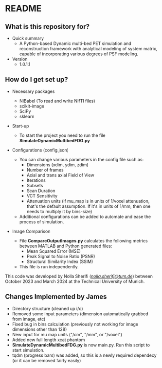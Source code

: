 # README
## What is this repository for?

* Quick summary
	* A Python-based Dynamic multi-bed PET simulation and reconstruction framework with analytical modeling of system matrix, capable of incorporating various degrees of PSF modeling. 
* Version
	* 1.0.1.1

## How do I get set up?
* Necessary packages
	* NiBabel (To read and write NIfTI files)
	* scikit-image
	* SciPy
	* sklearn

* Start-up
	* To start the project you need to run the file **SimulateDynamicMultibedFDG.py**

* Configurations (config.json)
	* You can change various parameters in the config file such as:
		* Dimensions (xdim, ydim, zdim)
		* Number of frames
		* Axial and trans axial Field of View
		* Iterations
		* Subsets
		* Scan Duration
		* VCT Sensitivity
		* Attenuation units (if mu_map is in units of 1/voxel attenuation, that's the default assumption. If it's in units of 1/mm, then one needs to multiply it by bins-size)
	* Additional configurations can be added to automate and ease the process of simulation.

* Image Comparison
	* File **CompareOutputImages.py** calculates the following metrics between MATLAB and Python generated files:
		* Mean Squared Error (MSE)
	  	* Peak Signal to Noise Ratio (PSNR)
	  	* Structural Similarity Index (SSIM)
	* This file is run independently.


This code was developed by Nolla Sherifi (*nolla.sherifi@tum.de*) between October 2023 and March 2024 at the Technical University of Munich.

## Changes Implemented by James
* Directory structure (cleaned up i/o)
* Removed some input parameters (dimension automatically grabbed from image, etc)
* Fixed bug in bins calculation (previously not working for image dimensions other than 128)
* New input for mu map units ("/cm", "/mm", or "/voxel")
* Added new full length xcat phantom
* **SimulateDynamicMultibedFDG.py** is now main.py. Run this script to start simulation.
* tqdm (progress bars) was added, so this is a newly required dependecy (or it can be removed fairly easily)
